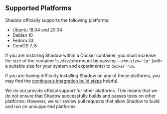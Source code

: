 ## Supported Platforms

Shadow officially supports the following platforms:

  + Ubuntu 18.04 and 20.04
  + Debian 10
  + Fedora 33
  + CentOS 7, 8

If you are installing Shadow within a Docker container, you must increase the size of the container's `/dev/shm` mount by passing `--shm-size="1g"` (with a suitable size for your system and experiments) to `docker run`.

If you are having difficulty installing Shadow on any of these platforms, you may find the [continuous integration build steps](https://github.com/shadow/shadow/blob/main/.github/workflows/run_tests.yml) helpful.

We do not provide official support for other platforms. This means that we do not ensure that Shadow successfully builds and passes tests on other platforms. However, we will review pull requests that allow Shadow to build and run on unsupported platforms.
